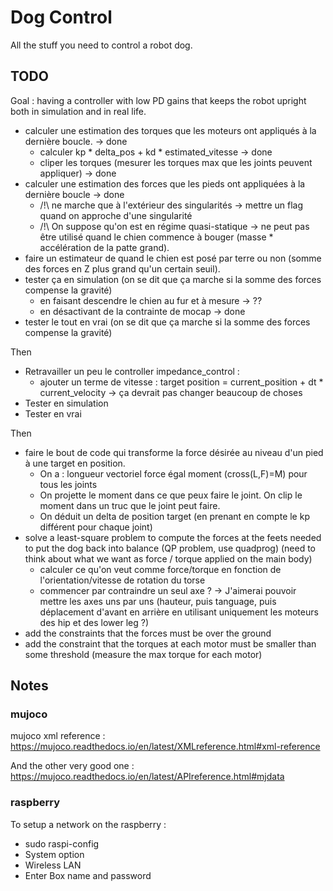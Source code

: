 

# Dog Control

All the stuff you need to control a robot dog.

## TODO

Goal : having a controller with low PD gains that keeps the robot upright both in simulation and in real life.

- calculer une estimation des torques que les moteurs ont appliqués à la dernière boucle. -> done
    - calculer kp * delta_pos + kd * estimated_vitesse -> done
    - cliper les torques (mesurer les torques max que les joints peuvent appliquer) -> done
- calculer une estimation des forces que les pieds ont appliquées à la dernière boucle -> done
    - /!\ ne marche que à l'extérieur des singularités -> mettre un flag quand on approche d'une singularité
    - /!\ On suppose qu'on est en régime quasi-statique -> ne peut pas être utilisé quand le chien commence à bouger (masse * accélération de la patte grand). 
- faire un estimateur de quand le chien est posé par terre ou non (somme des forces en Z plus grand qu'un certain seuil). 
- tester ça en simulation (on se dit que ça marche si la somme des forces compense la gravité)
    - en faisant descendre le chien au fur et à mesure -> ??
    - en désactivant de la contrainte de mocap -> done
- tester le tout en vrai (on se dit que ça marche si la somme des forces compense la gravité)

Then

- Retravailler un peu le controller impedance_control :
    - ajouter un terme de vitesse : target position = current_position + dt * current_velocity -> ça devrait pas changer beaucoup de choses
- Tester en simulation
- Tester en vrai

Then

- faire le bout de code qui transforme la force désirée au niveau d'un pied à une target en position.
    - On a : longueur vectoriel force égal moment (cross(L,F)=M) pour tous les joints
    - On projette le moment dans ce que peux faire le joint. On clip le moment dans un truc que le joint peut faire.
    - On déduit un delta de position target (en prenant en compte le kp différent pour chaque joint)
- solve a least-square problem to compute the forces at the feets needed to put the dog back into balance (QP problem, use quadprog) (need to think about what we want as force / torque applied on the main body)
    - calculer ce qu'on veut comme force/torque en fonction de l'orientation/vitesse de rotation du torse
    - commencer par contraindre un seul axe ? -> J'aimerai pouvoir mettre les axes uns par uns (hauteur, puis tanguage, puis déplacement d'avant en arrière en utilisant uniquement les moteurs des hip et des lower leg ?)
- add the constraints that the forces must be over the ground
- add the constraint that the torques at each motor must be smaller than some threshold (measure the max torque for each motor)

## Notes

### mujoco

mujoco xml reference : https://mujoco.readthedocs.io/en/latest/XMLreference.html#xml-reference

And the other very good one : https://mujoco.readthedocs.io/en/latest/APIreference.html#mjdata

### raspberry

To setup a network on the raspberry :

- sudo raspi-config
- System option
- Wireless LAN
- Enter Box name and password
